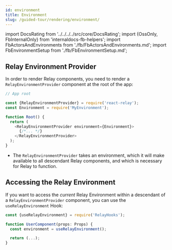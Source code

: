 ```yaml
---
id: environment
title: Environment
slug: /guided-tour/rendering/environment/
---
```


import DocsRating from '../../../../src/core/DocsRating';
import {OssOnly, FbInternalOnly} from 'internaldocs-fb-helpers';
import FbActorsAndEnvironments from './fb/FbActorsAndEnvironments.md';
import FbEnvironmentSetup from './fb/FbEnvironmentSetup.md';

## Relay Environment Provider

In order to render Relay components, you need to render a `RelayEnvironmentProvider` component at the root of the app:

```js
// App root

const {RelayEnvironmentProvider} = require('react-relay');
const Environment = require('MyEnvironment');

function Root() {
  return (
    <RelayEnvironmentProvider environment={Environment}>
      {/*... */}
    </RelayEnvironmentProvider>
  );
}
```

* The `RelayEnvironmentProvider` takes an environment, which it will make available to all descendant Relay components, and which is necessary for Relay to function.

<FbEnvironmentSetup />

## Accessing the Relay Environment

If you want to access the *current* Relay Environment within a descendant of a `RelayEnvironmentProvider` component, you can use the `useRelayEnvironment` Hook:

```js
const {useRelayEnvironment} = require('RelayHooks');

function UserComponent(props: Props) {
  const environment = useRelayEnvironment();

  return (...);
}
```


<FbActorsAndEnvironments />



<DocsRating />
